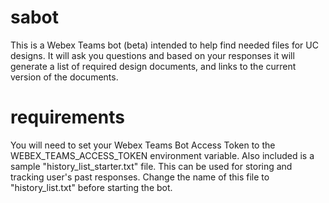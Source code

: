 # sabot
This is a Webex Teams bot (beta) intended to help find needed files for UC designs. It will ask you questions and based on your responses it will generate a list of required design documents, and links to the current version of the documents.

# requirements
You will need to set your Webex Teams Bot Access Token to the WEBEX_TEAMS_ACCESS_TOKEN environment variable. Also included is a sample "history_list_starter.txt" file. This can be used for storing and tracking user's past responses. Change the name of this file to "history_list.txt" before starting the bot.
